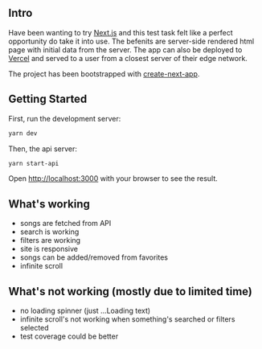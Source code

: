 ## Intro

Have been wanting to try [Next.js](https://nextjs.org/) and this test task felt like a perfect opportunity do take it into use. The befenits are server-side rendered html page with initial data from the server. The app can also be deployed to [Vercel](https://vercel.com) and served to a user from a closest server of their edge network.

The project has been bootstrapped with [create-next-app](https://github.com/vercel/next.js/tree/canary/packages/create-next-app).

## Getting Started

First, run the development server:

```bash
yarn dev
```

Then, the api server:

```bash
yarn start-api
```

Open [http://localhost:3000](http://localhost:3000) with your browser to see the result.

## What's working

- songs are fetched from API
- search is working
- filters are working
- site is responsive
- songs can be added/removed from favorites
- infinite scroll

## What's not working (mostly due to limited time)

- no loading spinner (just ...Loading text)
- infinite scroll's not working when something's searched or filters selected
- test coverage could be better
